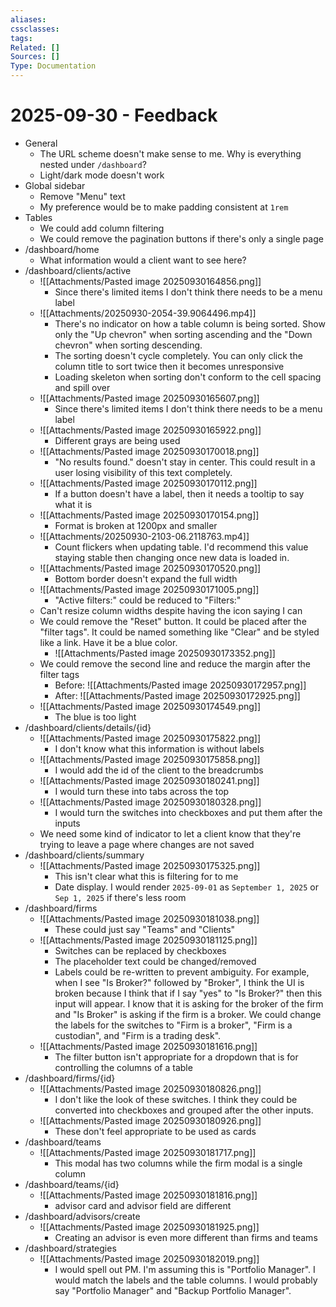 ```yaml
---
aliases:
cssclasses:
tags:
Related: []
Sources: []
Type: Documentation
---
```

# 2025-09-30 - Feedback

- General
    - The URL scheme doesn't make sense to me. Why is everything nested under `/dashboard`?
    - Light/dark mode doesn't work
- Global sidebar
    - Remove "Menu" text
    - My preference would be to make padding consistent at `1rem`
- Tables
    - We could add column filtering
    - We could remove the pagination buttons if there's only a single page
- /dashboard/home
    - What information would a client want to see here?
- /dashboard/clients/active
    - ![[Attachments/Pasted image 20250930164856.png]]
        - Since there's limited items I don't think there needs to be a menu label
    - ![[Attachments/20250930-2054-39.9064496.mp4]]
        - There's no indicator on how a table column is being sorted. Show only the "Up chevron" when sorting ascending and the "Down chevron" when sorting descending.
        - The sorting doesn't cycle completely. You can only click the column title to sort twice then it becomes unresponsive
        - Loading skeleton when sorting don't conform to the cell spacing and spill over
    - ![[Attachments/Pasted image 20250930165607.png]]
        - Since there's limited items I don't think there needs to be a menu label
    - ![[Attachments/Pasted image 20250930165922.png]]
        - Different grays are being used
    - ![[Attachments/Pasted image 20250930170018.png]]
        - "No results found." doesn't stay in center. This could result in a user losing visibility of this text completely.
    - ![[Attachments/Pasted image 20250930170112.png]]
        - If a button doesn't have a label, then it needs a tooltip to say what it is
    - ![[Attachments/Pasted image 20250930170154.png]]
        - Format is broken at 1200px and smaller
    - ![[Attachments/20250930-2103-06.2118763.mp4]]
        - Count flickers when updating table. I'd recommend this value staying stable then changing once new data is loaded in.
    - ![[Attachments/Pasted image 20250930170520.png]]
        - Bottom border doesn't expand the full width
    - ![[Attachments/Pasted image 20250930171005.png]]
        - "Active filters:" could be reduced to "Filters:"
    - Can't resize column widths despite having the icon saying I can
    - We could remove the "Reset" button. It could be placed after the "filter tags". It could be named something like "Clear" and be styled like a link. Have it be a blue color.
        - ![[Attachments/Pasted image 20250930173352.png]]
    - We could remove the second line and reduce the margin after the filter tags
        - Before: ![[Attachments/Pasted image 20250930172957.png]]
        - After: ![[Attachments/Pasted image 20250930172925.png]]
    - ![[Attachments/Pasted image 20250930174549.png]]
        - The blue is too light
- /dashboard/clients/details/{id}
    - ![[Attachments/Pasted image 20250930175822.png]]
        - I don't know what this information is without labels
    - ![[Attachments/Pasted image 20250930175858.png]]
        - I would add the id of the client to the breadcrumbs
    - ![[Attachments/Pasted image 20250930180241.png]]
        - I would turn these into tabs across the top
    - ![[Attachments/Pasted image 20250930180328.png]]
        - I would turn the switches into checkboxes and put them after the inputs
    - We need some kind of indicator to let a client know that they're trying to leave a page where changes are not saved
- /dashboard/clients/summary
    - ![[Attachments/Pasted image 20250930175325.png]]
        - This isn't clear what this is filtering for to me
        - Date display. I would render `2025-09-01` as `September 1, 2025` or `Sep 1, 2025` if there's less room
- /dashboard/firms
    - ![[Attachments/Pasted image 20250930181038.png]]
        - These could just say "Teams" and "Clients"
    - ![[Attachments/Pasted image 20250930181125.png]]
        - Switches can be replaced by checkboxes
        - The placeholder text could be changed/removed
        - Labels could be re-written to prevent ambiguity. For example, when I see "Is Broker?" followed by "Broker", I think the UI is broken because I think that if I say "yes" to "Is Broker?" then this input will appear. I know that it is asking for the broker of the firm and "Is Broker" is asking if the firm is a broker. We could change the labels for the switches to "Firm is a broker", "Firm is a custodian", and "Firm is a trading desk".
    - ![[Attachments/Pasted image 20250930181616.png]]
        - The filter button isn't appropriate for a dropdown that is for controlling the columns of a table
- /dashboard/firms/{id}
    - ![[Attachments/Pasted image 20250930180826.png]]
        - I don't like the look of these switches. I think they could be converted into checkboxes and grouped after the other inputs.
    - ![[Attachments/Pasted image 20250930180926.png]]
        - These don't feel appropriate to be used as cards
- /dashboard/teams
    - ![[Attachments/Pasted image 20250930181717.png]]
        - This modal has two columns while the firm modal is a single column
- /dashboard/teams/{id}
    - ![[Attachments/Pasted image 20250930181816.png]]
        - advisor card and advisor field are different
- /dashboard/advisors/create
    - ![[Attachments/Pasted image 20250930181925.png]]
        - Creating an advisor is even more different than firms and teams
- /dashboard/strategies
    - ![[Attachments/Pasted image 20250930182019.png]]
        - I would spell out PM. I'm assuming this is "Portfolio Manager". I would match the labels and the table columns. I would probably say "Portfolio Manager" and "Backup Portfolio Manager".